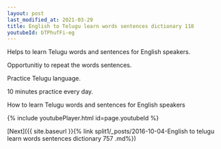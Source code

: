 ```yaml
---
layout: post
last_modified_at: 2021-03-29
title: English to Telugu learn words sentences dictionary 118 
youtubeId: bTPhufFi-eg
---
```

 
 
Helps to learn Telugu words and sentences for English speakers.

Opportunitiy to repeat the words sentences. 

Practice Telugu language. 
 
10 minutes practice every day. 
 
How to learn Telugu words and sentences for English speakers 
 
{% include youtubePlayer.html id=page.youtubeId %}
 
 
[Next]({{ site.baseurl }}{% link  split1/_posts/2016-10-04-English to telugu learn words sentences dictionary 757 .md%})
 
